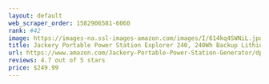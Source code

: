```yaml
---
layout: default 
﻿web_scraper_order: 1582906581-6060
rank: #42
image: https://images-na.ssl-images-amazon.com/images/I/614kq4SWNiL.jpg
title: Jackery Portable Power Station Explorer 240, 240Wh Backup Lithium Battery, 110V/200W…
url: https://www.amazon.com/Jackery-Portable-Power-Station-Generator/dp/B07D29QNMJ/ref=zg_mw_lawn-garden_42?_encoding=UTF8&psc=1&refRID=76Z90TQYXV7BQTWF8V4S
reviews: 4.7 out of 5 stars
price: $249.99 
---
```

